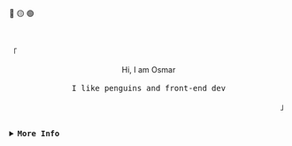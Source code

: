 🔴 🟡 🟢

<br>
<p align="left">「</p>  
<div align="center">
Hi, I am Osmar <br>
<br>
<samp>I like penguins and front-end dev</samp>
</div>
<p align="right">」</p>
<br>
<details>
<summary><samp><b>More Info</b></samp></summary>
<h2></h2>

<b> My pitiful stats </b>

<div align="center" style="margin-top: 80px;">
  <table>
    <tr>
      <td><a href="#--------"><img height="137px" align="center" alt="GitHub Stats" src="https://github-readme-stats.vercel.app/api?username=osmarmora05&show_icons=true&hide_border=true&theme=nord"/></a></td>
      <td><a href="#--------"><img height="137px" align="center" alt="Top Language" src="https://github-readme-stats.vercel.app/api/top-langs/?username=osmarmora05&layout=compact&line_height=21&hide_border=true&theme=nord"/></a></td>
    </tr>
  </table>
</div>
</details>
